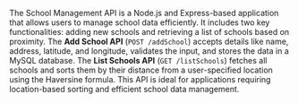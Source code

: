 The School Management API is a Node.js and Express-based application that allows users to manage school data efficiently. It includes two key functionalities: adding new schools and retrieving a list of schools based on proximity. The **Add School API** (`POST /addSchool`) accepts details like name, address, latitude, and longitude, validates the input, and stores the data in a MySQL database. The **List Schools API** (`GET /listSchools`) fetches all schools and sorts them by their distance from a user-specified location using the Haversine formula. This API is ideal for applications requiring location-based sorting and efficient school data management.
